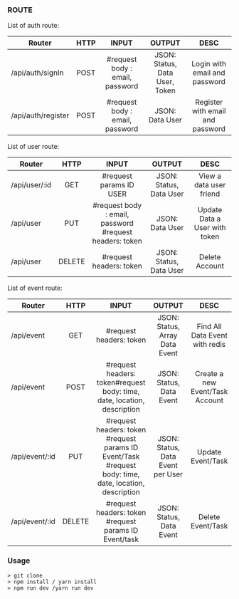 ### ROUTE

List of auth route:

| Router                     | HTTP | INPUT | OUTPUT | DESC|
|-----------------------    |:----:|:----:|:----:|:----:|
|/api/auth/signIn          |POST  | #request body : email, password | JSON: Status, Data User, Token | Login with email and password
|/api/auth/register          |POST  | #request body : email, password | JSON: Data User| Register with email and password

List of user route:

| Router                     | HTTP | INPUT | OUTPUT | DESC|
|-----------------------    |:----:|:----:|:----:|:----:|
|/api/user/:id          |GET  | #request params ID USER | JSON: Status, Data User | View a data user friend
|/api/user        |PUT  | #request body : email, password #request headers: token | JSON: Data User | Update Data a User with token
|/api/user          |DELETE  | #request headers: token | JSON: Status, Data User | Delete Account

List of event route:

| Router                     | HTTP | INPUT | OUTPUT | DESC|
|-----------------------    |:----:|:----:|:----:|:----:|
|/api/event          |GET  |#request headers: token | JSON: Status, Array Data Event | Find All Data Event with redis
|/api/event        |POST  |#request headers: token#request body: time, date, location, description | JSON: Status, Data Event |Create a new Event/Task Account
|/api/event/:id          |PUT  |#request headers: token #request params ID Event/Task #request body: time, date, location, description | JSON: Status, Data Event per User | Update Event/Task
|/api/event/:id          |DELETE  |#request headers: token #request params ID Event/task | JSON: Status, Data Event | Delete Event/Task 


### Usage

```
> git clone
> npm install / yarn install
> npm run dev /yarn run dev 
```
